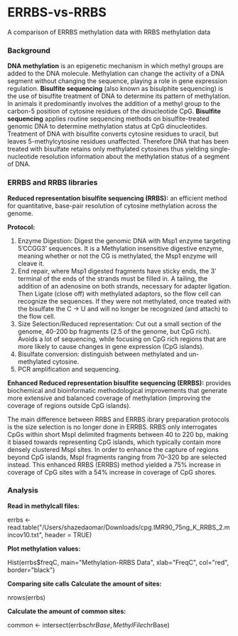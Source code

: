 # ERRBS-vs-RRBS
A comparison of ERRBS methylation data with RRBS methylation data

### Background 
__DNA methylation__ is an epigenetic mechanism in which methyl groups are added to the DNA molecule. Methylation can change the activity of a DNA segment without changing the sequence, playing a role in gene expression regulation. 
__Bisulfite sequencing__ (also known as bisulphite sequencing) is the use of bisulfite treatment of DNA to determine its pattern of methylation. In animals it predominantly involves the addition of a methyl group to the carbon-5 position of cytosine residues of the dinucleotide CpG. 
__Bisulfite sequencing__ applies routine sequencing methods on bisulfite-treated genomic DNA to determine methylation status at CpG dinucleotides. Treatment of DNA with bisulfite converts cytosine residues to uracil, but leaves 5-methylcytosine residues unaffected. Therefore DNA that has been treated with bisulfate retains only methylated cytosines thus yielding single-nucleotide resolution information about the methylation status of a segment of DNA. 

### ERRBS and RRBS libraries
__Reduced representation bisulfite sequencing (RRBS):__ an efficient method for quantitative, base-pair resolution of cytosine methylation across the genome.

__Protocol:__
1. Enzyme Digestion: Digest the genomic DNA with Msp1 enzyme targeting 5’CCGG3’ sequences. It is a Methylation insensitive digestive enzyme, meaning whether or not the CG is methylated, the Msp1 enzyme will cleave it. 
1. End repair, where Msp1 digested fragments have sticky ends, the 3’ terminal of the ends of the strands must be filled in. A tailing, the addition of an adenosine on both strands, necessary for adapter ligation. Then Ligate (close off) with methylated adaptors, so the flow cell can recognize the sequences. If they were not methylated, once treated with the bisulfate the C -> U and will no longer be recognized (and attach) to the flow cell.
1. Size Selection/Reduced representation: Cut out a small section of the genome, 40-200 bp fragments (2.5 of the genome, but CpG rich). Avoids a lot of sequencing, while focusing on CpG rich regions that are more likely to cause changes in gene expression (CpG islands).
1. Bisulfate conversion: distinguish between methylated and un-methylated cytosine. 
1. PCR amplification and sequencing. 

__Enhanced Reduced representation bisulfite sequencing (ERRBS):__ provides biochemical and bioinformatic methodological improvements that generate more extensive and balanced coverage of methylation (improving the coverage of regions outside CpG islands).

The main difference between RRBS and ERRBS ibrary preparation protocols is the size selection is no longer done in ERRBS. 
RRBS only interrogates CpGs within short MspI delimited fragments between 40 to 220 bp, making it biased towards representing CpG islands, which typically contain more densely clustered MspI sites. In order to enhance the capture of regions beyond CpG islands, MspI fragments ranging from 70–320 bp are selected instead. This enhanced RRBS (ERRBS) method yielded a 75% increase in coverage of CpG sites with a 54% increase in coverage of CpG shores. 

### Analysis 
__Read in methylcall files:__

errbs <- read.table("/Users/shazedaomar/Downloads/cpg.IMR90_75ng_K_RRBS_2.mincov10.txt", header = TRUE) 

__Plot methylation values:__

Hist(errbs$freqC, main="Methylation-RRBS Data", xlab="FreqC", col="red", border="black")

__Comparing site calls__
__Calculate the amount of sites:__

nrows(errbs)

__Calculate the amount of common sites:__ 

common <- intersect(errbs$chrBase,MethylFile$chrBase) 
